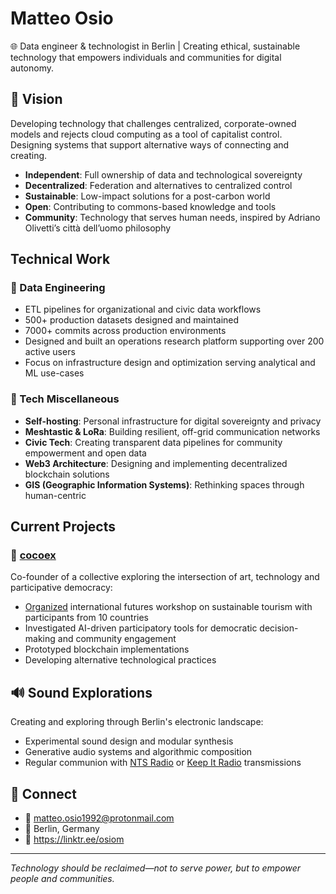 # Matteo Osio

🌐 Data engineer & technologist in Berlin | Creating ethical, sustainable technology that empowers individuals and communities for digital autonomy.

## 🔭 Vision

Developing technology that challenges centralized, corporate-owned models and rejects cloud computing as a tool of capitalist control. Designing systems that support alternative ways of connecting and creating.

- **Independent**: Full ownership of data and technological sovereignty
- **Decentralized**: Federation and alternatives to centralized control
- **Sustainable**: Low-impact solutions for a post-carbon world
- **Open**: Contributing to commons-based knowledge and tools
- **Community**: Technology that serves human needs, inspired by Adriano Olivetti’s città dell’uomo philosophy

## Technical Work

### 💾 Data Engineering

- ETL pipelines for organizational and civic data workflows
- 500+ production datasets designed and maintained
- 7000+ commits across production environments
- Designed and built an operations research platform supporting over 200 active users
- Focus on infrastructure design and optimization serving analytical and ML use-cases

### 🔧 Tech Miscellaneous

- **Self-hosting**: Personal infrastructure for digital sovereignty and privacy
- **Meshtastic & LoRa**: Building resilient, off-grid communication networks
- **Civic Tech**: Creating transparent data pipelines for community empowerment and open data
- **Web3 Architecture**: Designing and implementing decentralized blockchain solutions
- **GIS (Geographic Information Systems)**: Rethinking spaces through human-centric

## Current Projects

### 🌱 [cocoex](https://www.cocoex.xyz/)
Co-founder of a collective exploring the intersection of art, technology and participative democracy:

- [Organized](https://www.cocoex.xyz/horizon001) international futures workshop on sustainable tourism with participants from 10 countries
- Investigated AI-driven participatory tools for democratic decision-making and community engagement
- Prototyped blockchain implementations
- Developing alternative technological practices

## 🔊 Sound Explorations

Creating and exploring through Berlin's electronic landscape:

- Experimental sound design and modular synthesis
- Generative audio systems and algorithmic composition
- Regular communion with [NTS Radio](https://www.nts.live/) or [Keep It Radio](https://keepitradio.com/) transmissions

## 📡 Connect

- 📧 matteo.osio1992@protonmail.com
- 📍 Berlin, Germany
- 🔗 https://linktr.ee/osiom

---

*Technology should be reclaimed—not to serve power, but to empower people and communities.*
